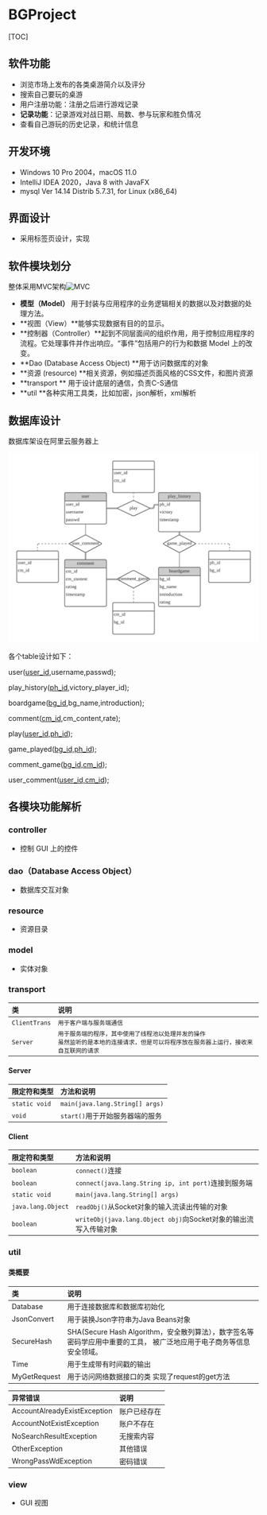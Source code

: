 # BGProject

[TOC]



## 软件功能

* 浏览市场上发布的各类桌游简介以及评分
* 搜索自己要玩的桌游
* 用户注册功能：注册之后进行游戏记录
* **记录功能**：记录游戏对战日期、局数、参与玩家和胜负情况
* 查看自己游玩的历史记录，和统计信息

## 开发环境

* Windows 10 Pro 2004，macOS 11.0
* IntelliJ IDEA 2020，Java 8 with JavaFX
* mysql  Ver 14.14 Distrib 5.7.31, for Linux (x86_64)

## 界面设计

* 采用标签页设计，实现



## 软件模块划分

整体采用MVC架构![MVC](https://www.runoob.com/wp-content/uploads/2014/08/1200px-ModelViewControllerDiagram2.svg_.png)

- **模型（Model）** 用于封装与应用程序的业务逻辑相关的数据以及对数据的处理方法。
- **视图（View）**能够实现数据有目的的显示。
- **控制器（Controller）**起到不同层面间的组织作用，用于控制应用程序的流程。它处理事件并作出响应。“事件”包括用户的行为和数据 Model 上的改变。
- **Dao (Database Access Object)  **用于访问数据库的对象
- **资源 (resource)  **相关资源，例如描述页面风格的CSS文件，和图片资源
- **transport  ** 用于设计底层的通信，负责C-S通信
- **util  **各种实用工具类，比如加密，json解析，xml解析

## 数据库设计

数据库架设在阿里云服务器上

![boardgame](guide.assets/boardgame.png)

各个table设计如下：

user(<u>user_id</u>,username,passwd);

play_history(<u>ph_id</u>,victory_player_id);

boardgame(<u>bg_id</u>,bg_name,introduction);

comment(<u>cm_id</u>,cm_content,rate);

play(<u>user_id,ph_id</u>);

game_played(<u>bg_id,ph_id</u>);

comment_game(<u>bg_id,cm_id</u>);

user_comment(<u>user_id,cm_id</u>);

## 各模块功能解析

### controller

* 控制 GUI 上的控件



### dao（Database Access Object）

* 数据库交互对象

### resource
* 资源目录

### model
* 实体对象

### transport

| 类            | 说明                                                         |
| :------------ | :-----------------------------------------------------------|
| `ClientTrans` | `用于客户端与服务端通信`                                   |
| `Server` | `用于服务端的程序，其中使用了线程池以处理并发的操作`</br> `虽然监听的是本地的连接请求，但是可以将程序放在服务器上运行，接收来自互联网的请求` |

#### Server
| 限定符和类型  | 方法和说明                      |
| :------------| :------------------------------ |
| `static void` | `main(java.lang.String[] args)` |
| `void`        | `start()`用于开始服务器端的服务 |

#### Client

| 限定符和类型       | 方法和说明                                                   |
| :----------------- | :----------------------------------------------------------- |
| `boolean`          | `connect()`连接                                              |
| `boolean`          | `connect(java.lang.String ip, int port)`连接到服务端         |
| `static void`      | `main(java.lang.String[] args)`                              |
| `java.lang.Object` | `readObj()`从Socket对象的输入流读出传输的对象                |
| `boolean`          | `writeObj(java.lang.Object obj)`向Socket对象的输出流写入传输对象 |

### util

#### 类概要
|     类      |                             说明                             |
| :--------- | :---------------------------------------------------------- |
|  Database   |                 用于连接数据库和数据库初始化                 |
| JsonConvert |              用于装换Json字符串为Java Beans对象              |
| SecureHash  | SHA(Secure Hash Algorithm，安全散列算法），数字签名等密码学应用中重要的工具， 被广泛地应用于电子商务等信息安全领域。 |
|    Time     |                   用于生成带有时间戳的输出                   |
|MyGetRequest	|用于访问网络数据接口的类 实现了request的get方法|

|异常错误	|说明|
| :--------- | :---------------------------------------------------------- |
|AccountAlreadyExistException	|账户已经存在|
|AccountNotExistException	|账户不存在|
|NoSearchResultException	|无搜索内容|
|OtherException	|其他错误|
|WrongPassWdException	|密码错误|

### view
* GUI 视图